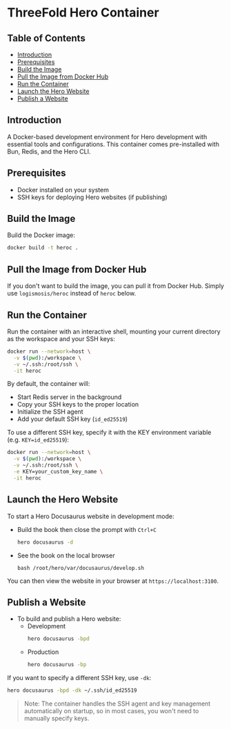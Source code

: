 <h1> ThreeFold Hero Container</h1>

<h2> Table of Contents</h2>

- [Introduction](#introduction)
- [Prerequisites](#prerequisites)
- [Build the Image](#build-the-image)
- [Pull the Image from Docker Hub](#pull-the-image-from-docker-hub)
- [Run the Container](#run-the-container)
- [Launch the Hero Website](#launch-the-hero-website)
- [Publish a Website](#publish-a-website)

## Introduction

A Docker-based development environment for Hero development with essential tools and configurations. This container comes pre-installed with Bun, Redis, and the Hero CLI.

## Prerequisites

- Docker installed on your system
- SSH keys for deploying Hero websites (if publishing)

## Build the Image

Build the Docker image:
```bash
docker build -t heroc .
```

## Pull the Image from Docker Hub

If you don't want to build the image, you can pull it from Docker Hub. Simply use `logismosis/heroc` instead of `heroc` below.

## Run the Container

Run the container with an interactive shell, mounting your current directory as the workspace and your SSH keys:

```bash
docker run --network=host \
  -v $(pwd):/workspace \
  -v ~/.ssh:/root/ssh \
  -it heroc
```

By default, the container will:
- Start Redis server in the background
- Copy your SSH keys to the proper location
- Initialize the SSH agent
- Add your default SSH key (`id_ed25519`)

To use a different SSH key, specify it with the KEY environment variable (e.g. `KEY=id_ed25519`):

```bash
docker run --network=host \
  -v $(pwd):/workspace \
  -v ~/.ssh:/root/ssh \
  -e KEY=your_custom_key_name \
  -it heroc
```

## Launch the Hero Website

To start a Hero Docusaurus website in development mode:

- Build the book then close the prompt with `Ctrl+C`
  ```bash
  hero docusaurus -d
  ```
- See the book on the local browser
  ```
  bash /root/hero/var/docusaurus/develop.sh

  ```

You can then view the website in your browser at `https://localhost:3100`.

## Publish a Website

- To build and publish a Hero website:
  - Development
    ```bash
    hero docusaurus -bpd
    ```
  - Production
    ```bash
    hero docusaurus -bp
    ```

If you want to specify a different SSH key, use `-dk`:

```bash
hero docusaurus -bpd -dk ~/.ssh/id_ed25519
```

> Note: The container handles the SSH agent and key management automatically on startup, so in most cases, you won't need to manually specify keys.